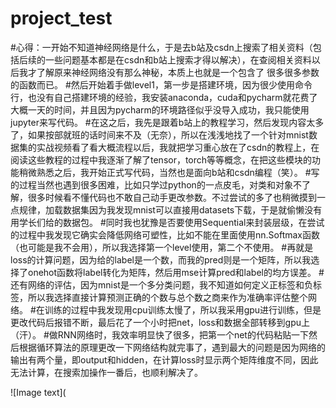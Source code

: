 # project_test
#心得：一开始不知道神经网络是什么，于是去b站及csdn上搜索了相关资料（包括后续的一些问题基本都是在csdn和b站上搜索才得以解决），在查阅相关资料以后我才了解原来神经网络没有那么神秘，本质上也就是一个包含了
很多很多参数的函数而已。
#然后开始着手做level1，第一步是搭建环境，因为很少使用命令行，也没有自己搭建环境的经验，我安装anaconda，cuda和pycharm就花费了大概一天的时间，并且因为pycharm的环境路径似乎没导入成功，我只能使用jupyter来写代码。
#在这之后，我先是跟着b站上的教程学习，然后发现内容太多了，如果按部就班的话时间来不及（无奈），所以在浅浅地找了一个针对mnist数据集的实战视频看了看大概流程以后，我就把学习重心放在了csdn的教程上，在阅读这些教程的过程中我逐渐了解了tensor，torch等等概念，在把这些模块的功能稍微熟悉之后，我开始正式写代码，当然也是面向b站和csdn编程（笑）。
#写的过程当然也遇到很多困难，比如只学过python的一点皮毛，对类和对象不了解，很多时候看不懂代码也不敢自己动手更改参数。不过尝试的多了也稍微摸到一点规律，加载数据集因为我发现mnist可以直接用datasets下载，于是就偷懒没有用学长们给的数据包。
#同时我也犹豫是否要使用Sequential来封装层级，在尝试的过程中我发现它确实会降低网络可塑性，比如不能在里面使用nn.Softmax函数（也可能是我不会用），所以我选择第一个level使用，第二个不使用。
#再就是loss的计算问题，因为给的label是一个数，而我的pred则是一个矩阵，所以我选择了onehot函数将label转化为矩阵，然后用mse计算pred和label的均方误差。
#还有网络的评估，因为mnist是一个多分类问题，我不知道如何定义正标签和负标签，所以我选择直接计算预测正确的个数与总个数之商来作为准确率评估整个网络。
#在训练的过程中我发现用cpu训练太慢了，所以我采用gpu进行训练，但是更改代码后报错不断，最后花了一个小时把net，loss和数据全部转移到gpu上（汗）。
#做RNN网络时，我效率明显快了很多，把第一个net的代码粘贴一下然后根据循环算法的原理更改一下网络结构就完事了，遇到最大的问题是因为网络的输出有两个量，即output和hidden，在计算loss时显示两个矩阵维度不同，因此无法计算，在搜索加操作一番后，也顺利解决了。

![Image text](
